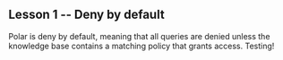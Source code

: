 <script lang='ts'>
	interface Test {
		desc: string;
		query: [string, string, string];
		expected: boolean;
		result?: boolean;
	};
	export const objectives: Test[] = [
		{
			desc: 'Press the submit button to observe deny by default behaviour.',
			query: ['_','_','_'],
			expected: false,
		}
	];
</script>

## Lesson 1 -- Deny by default

Polar is deny by default, meaning that all queries are denied unless the knowledge base contains a matching policy that grants access. Testing!
